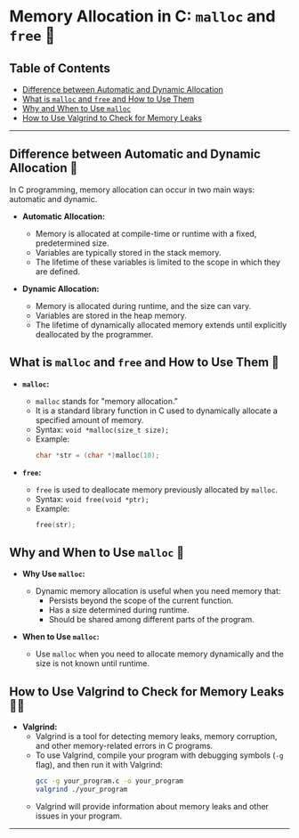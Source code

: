 # Memory Allocation in C: `malloc` and `free` 🧠

## Table of Contents
- [Difference between Automatic and Dynamic Allocation](#difference-between-automatic-and-dynamic-allocation)
- [What is `malloc` and `free` and How to Use Them](#what-is-malloc-and-free-and-how-to-use-them)
- [Why and When to Use `malloc`](#why-and-when-to-use-malloc)
- [How to Use Valgrind to Check for Memory Leaks](#how-to-use-valgrind-to-check-for-memory-leaks)

---

## Difference between Automatic and Dynamic Allocation 🔄

In C programming, memory allocation can occur in two main ways: automatic and dynamic.

- **Automatic Allocation:**
  - Memory is allocated at compile-time or runtime with a fixed, predetermined size.
  - Variables are typically stored in the stack memory.
  - The lifetime of these variables is limited to the scope in which they are defined.

- **Dynamic Allocation:**
  - Memory is allocated during runtime, and the size can vary.
  - Variables are stored in the heap memory.
  - The lifetime of dynamically allocated memory extends until explicitly deallocated by the programmer.

## What is `malloc` and `free` and How to Use Them 🚀

- **`malloc`:**
  - `malloc` stands for "memory allocation."
  - It is a standard library function in C used to dynamically allocate a specified amount of memory.
  - Syntax: `void *malloc(size_t size);`
  - Example:
    ```c
    char *str = (char *)malloc(10);
    ```

- **`free`:**
  - `free` is used to deallocate memory previously allocated by `malloc`.
  - Syntax: `void free(void *ptr);`
  - Example:
    ```c
    free(str);
    ```

## Why and When to Use `malloc` 🤔

- **Why Use `malloc`:**
  - Dynamic memory allocation is useful when you need memory that:
    - Persists beyond the scope of the current function.
    - Has a size determined during runtime.
    - Should be shared among different parts of the program.

- **When to Use `malloc`:**
  - Use `malloc` when you need to allocate memory dynamically and the size is not known until runtime.

## How to Use Valgrind to Check for Memory Leaks 🕵️‍♂️

- **Valgrind:**
  - Valgrind is a tool for detecting memory leaks, memory corruption, and other memory-related errors in C programs.
  - To use Valgrind, compile your program with debugging symbols (`-g` flag), and then run it with Valgrind:
    ```bash
    gcc -g your_program.c -o your_program
    valgrind ./your_program
    ```
  - Valgrind will provide information about memory leaks and other issues in your program.

---


